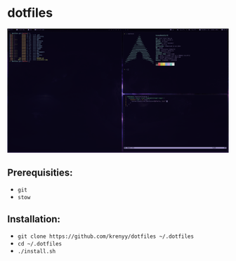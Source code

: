 # dotfiles

<img src=screenshot.jpg>

## Prerequisities:

- `git`
- `stow`

## Installation:

- `git clone https://github.com/krenyy/dotfiles ~/.dotfiles`
- `cd ~/.dotfiles`
- `./install.sh`
